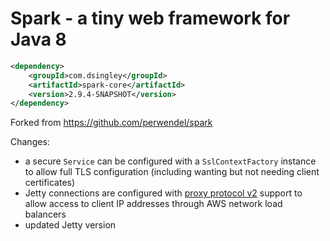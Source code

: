 Spark - a tiny web framework for Java 8
=======================================

```xml
<dependency>
    <groupId>com.dsingley</groupId>
    <artifactId>spark-core</artifactId>
    <version>2.9.4-SNAPSHOT</version>
</dependency>
```

Forked from https://github.com/perwendel/spark

Changes:

- a secure <code>Service</code> can be configured with a <code>SslContextFactory</code> instance to allow full TLS configuration (including wanting but not needing client certificates)
- Jetty connections are configured with [proxy protocol v2](https://www.haproxy.org/download/2.6/doc/proxy-protocol.txt) support to allow access to client IP addresses through AWS network load balancers
- updated Jetty version 
